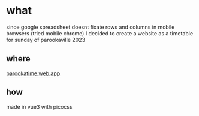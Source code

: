 # what
since google spreadsheet doesnt fixate rows and columns in mobile browsers (tried mobile chrome) I decided to create a website as a timetable for sunday of parookaville 2023

## where
[parookatime.web.app](parookatime.web.app)

## how
made in vue3 with picocss
